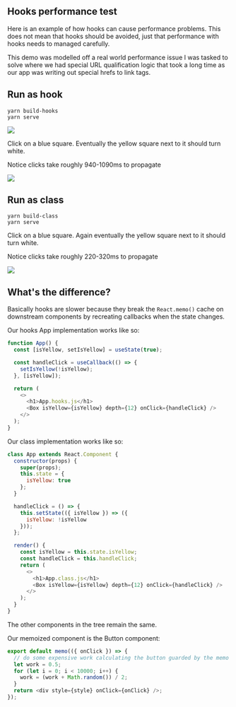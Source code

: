 ## Hooks performance test

Here is an example of how hooks can cause performance problems. This does not mean that hooks should be avoided, just that performance with hooks needs to managed carefully.

This demo was modelled off a real world performance issue I was tasked to solve where we had special URL qualification logic that took a long time as our app was writing out special hrefs to link tags.

## Run as hook

```
yarn build-hooks
yarn serve
```

<img src="example.png" />

Click on a blue square. Eventually the yellow square next to it should turn white.

Notice clicks take roughly 940-1090ms to propagate

<img src="hooks.png" />

## Run as class

```
yarn build-class
yarn serve
```

Click on a blue square. Again eventually the yellow square next to it should turn white.

Notice clicks take roughly 220-320ms to propagate

<img src="class.png" />

## What's the difference?

Basically hooks are slower because they break the `React.memo()` cache on downstream components by recreating callbacks when the state changes.

Our hooks App implementation works like so:

```js
function App() {
  const [isYellow, setIsYellow] = useState(true);

  const handleClick = useCallback(() => {
    setIsYellow(!isYellow);
  }, [isYellow]);

  return (
    <>
      <h1>App.hooks.js</h1>
      <Box isYellow={isYellow} depth={12} onClick={handleClick} />
    </>
  );
}
```

Our class implementation works like so:

```js
class App extends React.Component {
  constructor(props) {
    super(props);
    this.state = {
      isYellow: true
    };
  }

  handleClick = () => {
    this.setState(({ isYellow }) => ({
      isYellow: !isYellow
    }));
  };

  render() {
    const isYellow = this.state.isYellow;
    const handleClick = this.handleClick;
    return (
      <>
        <h1>App.class.js</h1>
        <Box isYellow={isYellow} depth={12} onClick={handleClick} />
      </>
    );
  }
}
```

The other components in the tree remain the same.

Our memoized component is the Button component:

```js
export default memo(({ onClick }) => {
  // do some expensive work calculating the button guarded by the memo
  let work = 0.5;
  for (let i = 0; i < 10000; i++) {
    work = (work + Math.random()) / 2;
  }
  return <div style={style} onClick={onClick} />;
});
```

